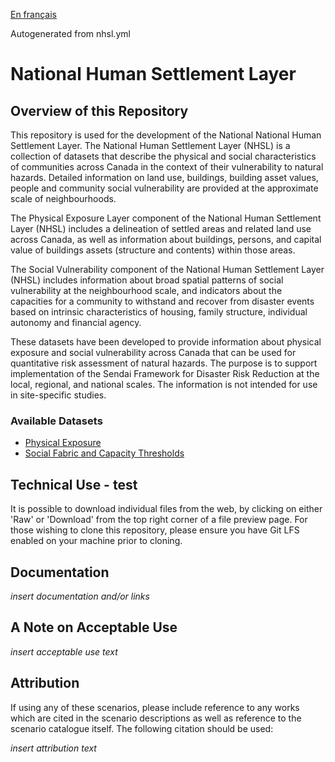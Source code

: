 [En français](https://github.com/OpenDRR/national-human-settlement/blob/main/LISEZMOI.md)

Autogenerated from nhsl.yml

# National Human Settlement Layer

## Overview of this Repository

This repository is used for the development of the National National Human Settlement Layer. The National Human Settlement Layer (NHSL) is a collection of datasets that describe the physical and social characteristics of communities across Canada in the context of their vulnerability to natural hazards. Detailed information on land use, buildings, building asset values, people and community social vulnerability are provided at the approximate scale of neighbourhoods.

The Physical Exposure Layer component of the National Human Settlement Layer (NHSL) includes a delineation of settled areas and related land use across Canada, as well as information about buildings, persons, and capital value of buildings assets (structure and contents) within those areas.

The Social Vulnerability component of the National Human Settlement Layer (NHSL) includes information about broad spatial patterns of social vulnerability at the neighbourhood scale, and indicators about the capacities for a community to withstand and recover from disaster events based on intrinsic characteristics of housing, family structure, individual autonomy and financial agency.

These datasets have been developed to provide information about physical exposure and social vulnerability across Canada that can be used for quantitative risk assessment of natural hazards. The purpose is to support implementation of the Sendai Framework for Disaster Risk Reduction at the local, regional, and national scales. The information is not intended for use in site-specific studies.

### Available Datasets

- [Physical Exposure](https://github.com/OpenDRR/national-human-settlement/tree/main/physical-exposure)
- [Social Fabric and Capacity Thresholds](https://github.com/OpenDRR/national-human-settlement/tree/main/social-fabric)

## Technical Use - test

It is possible to download individual files from the web, by clicking on either 'Raw' or 'Download' from the top right corner of a file preview page. For those wishing to clone this repository, please ensure you have Git LFS enabled on your machine prior to cloning.

## Documentation

_insert documentation and/or links_

## A Note on Acceptable Use

_insert acceptable use text_

## Attribution

If using any of these scenarios, please include reference to any works which are cited in the scenario descriptions as well as reference to the scenario catalogue itself. The following citation should be used:

_insert attribution text_
